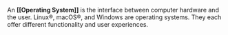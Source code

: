 An **[[Operating System]]** is the interface between computer hardware and the user. Linux®, macOS®, and Windows are operating systems. They each offer different functionality and user experiences. 